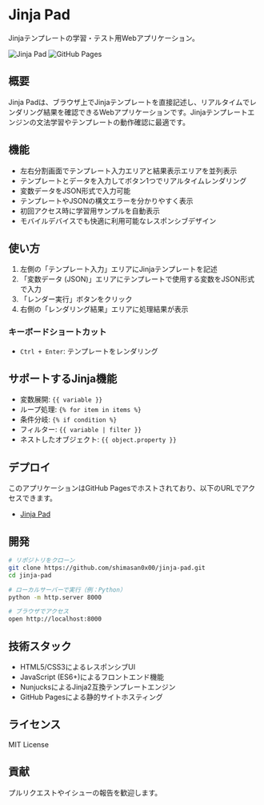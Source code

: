 # Jinja Pad

Jinjaテンプレートの学習・テスト用Webアプリケーション。

![Jinja Pad](https://img.shields.io/badge/Jinja-Template%20Engine-337d37)
![GitHub Pages](https://img.shields.io/badge/Deploy-GitHub%20Pages-blue)

## 概要

Jinja Padは、ブラウザ上でJinjaテンプレートを直接記述し、リアルタイムでレンダリング結果を確認できるWebアプリケーションです。Jinjaテンプレートエンジンの文法学習やテンプレートの動作確認に最適です。

## 機能

- 左右分割画面でテンプレート入力エリアと結果表示エリアを並列表示
- テンプレートとデータを入力してボタン1つでリアルタイムレンダリング
- 変数データをJSON形式で入力可能
- テンプレートやJSONの構文エラーを分かりやすく表示
- 初回アクセス時に学習用サンプルを自動表示
- モバイルデバイスでも快適に利用可能なレスポンシブデザイン

## 使い方

1. 左側の「テンプレート入力」エリアにJinjaテンプレートを記述
2. 「変数データ (JSON)」エリアにテンプレートで使用する変数をJSON形式で入力
3. 「レンダー実行」ボタンをクリック
4. 右側の「レンダリング結果」エリアに処理結果が表示

### キーボードショートカット

- `Ctrl + Enter`: テンプレートをレンダリング

## サポートするJinja機能

- 変数展開: `{{ variable }}`
- ループ処理: `{% for item in items %}`
- 条件分岐: `{% if condition %}`
- フィルター: `{{ variable | filter }}`
- ネストしたオブジェクト: `{{ object.property }}`

## デプロイ

このアプリケーションはGitHub Pagesでホストされており、以下のURLでアクセスできます。

- [Jinja Pad](https://shimasan0x00.github.io/jinja-pad/)

## 開発

```bash
# リポジトリをクローン
git clone https://github.com/shimasan0x00/jinja-pad.git
cd jinja-pad

# ローカルサーバーで実行（例：Python）
python -m http.server 8000

# ブラウザでアクセス
open http://localhost:8000
```

## 技術スタック

- HTML5/CSS3によるレスポンシブUI
- JavaScript (ES6+)によるフロントエンド機能
- NunjucksによるJinja2互換テンプレートエンジン
- GitHub Pagesによる静的サイトホスティング

## ライセンス

MIT License

## 貢献

プルリクエストやイシューの報告を歓迎します。

